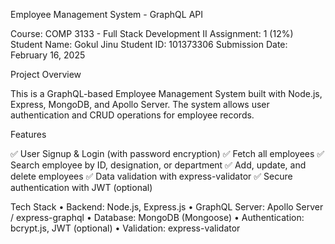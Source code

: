 Employee Management System - GraphQL API

Course: COMP 3133 - Full Stack Development II
Assignment: 1 (12%)
Student Name: Gokul Jinu
Student ID: 101373306
Submission Date: February 16, 2025

Project Overview

This is a GraphQL-based Employee Management System built with Node.js, Express, MongoDB, and Apollo Server.
 The system allows user authentication and CRUD operations for employee records.

Features

✅ User Signup & Login (with password encryption)
✅ Fetch all employees
✅ Search employee by ID, designation, or department
✅ Add, update, and delete employees
✅ Data validation with express-validator
✅ Secure authentication with JWT (optional)

Tech Stack
	•	Backend: Node.js, Express.js
	•	GraphQL Server: Apollo Server / express-graphql
	•	Database: MongoDB (Mongoose)
	•	Authentication: bcrypt.js, JWT (optional)
	•	Validation: express-validator
